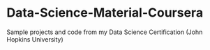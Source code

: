 Data-Science-Material-Coursera
==============================

Sample projects and code from my Data Science Certification (John Hopkins University)
